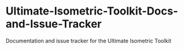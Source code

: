 # Ultimate-Isometric-Toolkit-Docs-and-Issue-Tracker
Documentation and issue tracker for the Ultimate Isometric Toolkit
